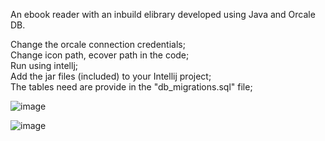 An ebook reader with an inbuild elibrary developed using Java and Orcale DB.

Change the orcale connection credentials; <br /> 
Change icon path, ecover path in the code; <br />
Run using intellj;<br />
Add the jar files (included) to your Intellij project;<br />
The tables need are provide in the "db_migrations.sql" file;<br />

![image](https://github.com/vigneshganesan008/ELibrary_with_Reader/assets/58505455/c015a67e-b819-4227-8c5e-a44d76f75ac6)

![image](https://github.com/vigneshganesan008/ELibrary_with_Reader/assets/58505455/d5fbf20f-9b61-46e9-9947-f20be17017a7)

